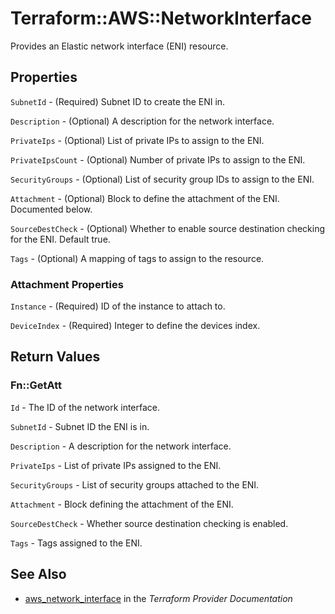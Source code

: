 # Terraform::AWS::NetworkInterface

Provides an Elastic network interface (ENI) resource.

## Properties

`SubnetId` - (Required) Subnet ID to create the ENI in.

`Description` - (Optional) A description for the network interface.

`PrivateIps` - (Optional) List of private IPs to assign to the ENI.

`PrivateIpsCount` - (Optional) Number of private IPs to assign to the ENI.

`SecurityGroups` - (Optional) List of security group IDs to assign to the ENI.

`Attachment` - (Optional) Block to define the attachment of the ENI. Documented below.

`SourceDestCheck` - (Optional) Whether to enable source destination checking for the ENI. Default true.

`Tags` - (Optional) A mapping of tags to assign to the resource.

### Attachment Properties

`Instance` - (Required) ID of the instance to attach to.

`DeviceIndex` - (Required) Integer to define the devices index.


## Return Values

### Fn::GetAtt

`Id` - The ID of the network interface.

`SubnetId` - Subnet ID the ENI is in.

`Description` - A description for the network interface.

`PrivateIps` - List of private IPs assigned to the ENI.

`SecurityGroups` - List of security groups attached to the ENI.

`Attachment` - Block defining the attachment of the ENI.

`SourceDestCheck` - Whether source destination checking is enabled.

`Tags` - Tags assigned to the ENI.

## See Also

* [aws_network_interface](https://www.terraform.io/docs/providers/aws/r/network_interface.html) in the _Terraform Provider Documentation_